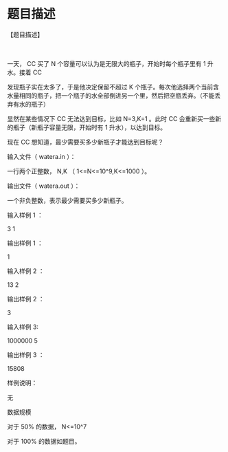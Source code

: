 # 题目描述


<p>【题目描述】 <br/>
<br/>
 </p>
<p>一天， CC 买了 N 个容量可以认为是无限大的瓶子，开始时每个瓶子里有 1 升水。接着 CC</p>
<p>发现瓶子实在太多了，于是他决定保留不超过 K 个瓶子。每次他选择两个当前含水量相同的瓶子，把一个瓶子的水全部倒进另一个里，然后把空瓶丢弃。（不能丢弃有水的瓶子）</p>
<p>显然在某些情况下 CC 无法达到目标，比如 N=3,K=1 。此时 CC 会重新买一些新的瓶子（新瓶子容量无限，开始时有 1 升水），以达到目标。</p>
<p>现在 CC 想知道，最少需要买多少新瓶子才能达到目标呢？</p>
<p>输入文件（ watera.in ）：</p>
<p>一行两个正整数， N,K （ 1&lt;=N&lt;=10^9,K&lt;=1000 ）。</p>
<p>输出文件（ watera.out ）：</p>
<p>一个非负整数，表示最少需要买多少新瓶子。</p>
<p>输入样例 1 ：</p>
<p>3 1</p>
<p>输出样例 1 ：</p>
<p>1</p>
<p>输入样例 2 ：</p>
<p>13 2</p>
<p>输出样例 2 ：</p>
<p>3</p>
<p>输入样例 3:</p>
<p>1000000 5</p>
<p>输出样例 3 ：</p>
<p>15808</p>
<p>样例说明：</p>
<p>无</p>
<p>数据规模</p>
<p>对于 50% 的数据， N&lt;=10^7</p>
<p>对于 100% 的数据如题目。</p>
